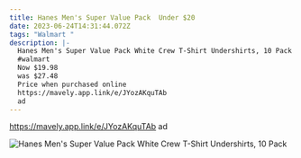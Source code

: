 ```yaml
---
title: Hanes Men's Super Value Pack  Under $20
date: 2023-06-24T14:31:44.072Z
tags: "Walmart "
description: |-
  Hanes Men's Super Value Pack White Crew T-Shirt Undershirts, 10 Pack
  #walmart 
  Now $19.98
  was $27.48
  Price when purchased online 
  https://mavely.app.link/e/JYozAKquTAb
  ad
---
```

https://mavely.app.link/e/JYozAKquTAb
ad 

![Hanes Men's Super Value Pack White Crew T-Shirt Undershirts, 10 Pack](https://i5.walmartimages.com/asr/c1c5af01-474f-44ab-bb06-09a219a3c0be.2b39cc84b3c914b9679c12ea1a1adf5c.jpeg?odnHeight=2000&odnWidth=2000&odnBg=FFFFFF)

<!--EndFragment-->